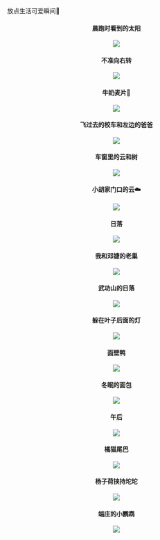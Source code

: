 放点生活可爱瞬间🧸
<!--more-->
<center>

#### 晨跑时看到的太阳
![](https://777blog.oss-cn-shanghai.aliyuncs.com/blog%20album/run_sun.jpeg)

#### 不准向右转
![](https://777blog.oss-cn-shanghai.aliyuncs.com/blog%20album/cloud_red.jpeg)

#### 牛奶麦片🥛
![](https://777blog.oss-cn-shanghai.aliyuncs.com/blog%20album/milk.jpeg)

#### 飞过去的校车和左边的爸爸
![](https://777blog.oss-cn-shanghai.aliyuncs.com/blog%20album/car_dad.jpeg)

#### 车窗里的云和树
![](https://777blog.oss-cn-shanghai.aliyuncs.com/blog%20album/tree_cloud.jpeg)

#### 小胡家门口的云☁️
![](https://777blog.oss-cn-shanghai.aliyuncs.com/blog%20album/hu_cloud.jpeg)

#### 日落
![](https://777blog.oss-cn-shanghai.aliyuncs.com/blog%20album/sunset.jpeg)

#### 我和邓婕的老巢
![](https://777blog.oss-cn-shanghai.aliyuncs.com/blog%20album/home.jpeg)

#### 武功山的日落
![](https://777blog.oss-cn-shanghai.aliyuncs.com/blog%20album/wgs_sunset.jpeg)

#### 躲在叶子后面的灯
![](https://777blog.oss-cn-shanghai.aliyuncs.com/blog%20album/tree_light.jpeg)

#### 面壁鸭
![](https://777blog.oss-cn-shanghai.aliyuncs.com/blog%20album/mianbi_ya.jpeg)

#### 冬眠的面包
![](https://777blog.oss-cn-shanghai.aliyuncs.com/blog%20album/bakery.jpeg)

#### 午后
![](https://777blog.oss-cn-shanghai.aliyuncs.com/blog%20album/afternoon.jpeg)

#### 橘猫尾巴
![](https://777blog.oss-cn-shanghai.aliyuncs.com/blog%20album/cat_tail.jpeg)

#### 杨子荷挟持坨坨
![](https://777blog.oss-cn-shanghai.aliyuncs.com/blog%20album/cat_catch.jpeg)

#### 端庄的小鹦鹉
![](https://777blog.oss-cn-shanghai.aliyuncs.com/blog%20album/parrot.jpeg)

</center>